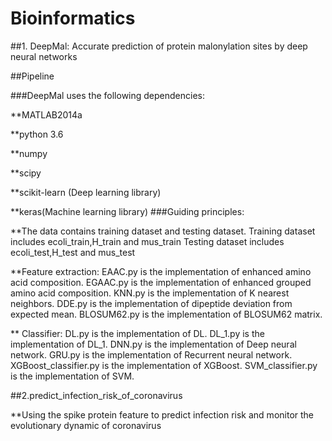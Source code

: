 # Bioinformatics
##1. DeepMal: Accurate prediction of protein malonylation sites by deep neural networks

##Pipeline

###DeepMal uses the following dependencies:

**MATLAB2014a

**python 3.6

**numpy

**scipy

**scikit-learn (Deep learning library)

**keras(Machine learning library)
###Guiding principles:

**The data contains training dataset and testing dataset. Training dataset includes ecoli_train,H_train and mus_train Testing dataset includes ecoli_test,H_test and mus_test

**Feature extraction: EAAC.py is the implementation of enhanced amino acid composition. EGAAC.py is the implementation of enhanced grouped amino acid composition. KNN.py is the implementation of K nearest neighbors. DDE.py is the implementation of dipeptide deviation from expected mean. BLOSUM62.py is the implementation of BLOSUM62 matrix.

** Classifier: DL.py is the implementation of DL. DL_1.py is the implementation of DL_1. DNN.py is the implementation of Deep neural network. GRU.py is the implementation of Recurrent neural network. XGBoost_classifier.py is the implementation of XGBoost. SVM_classifier.py is the implementation of SVM.

##2.predict_infection_risk_of_coronavirus

**Using the spike protein feature to predict infection risk and monitor the evolutionary dynamic of coronavirus

